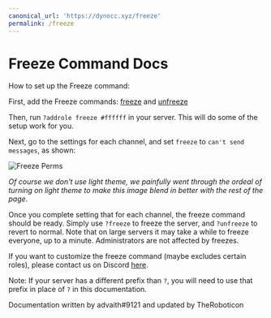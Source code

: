 ```yaml
---
canonical_url: 'https://dynocc.xyz/freeze'
permalink: /freeze
---
```


# Freeze Command Docs
How to set up the Freeze command:

First, add the Freeze commands: [freeze](https://github.com/DynoCC/Dyno-Custom-Commands/blob/master/Moderation%20Commands/Freeze%20Commands/freeze.txt) and [unfreeze](https://github.com/DynoCC/Dyno-Custom-Commands/blob/master/Moderation%20Commands/Freeze%20Commands/unfreeze.txt)

Then, run `?addrole freeze #ffffff` in your server. This will do some of the setup work for you.

Next, go to the settings for each channel, and set `freeze` to `can't send messages`, as shown:

![Freeze Perms](https://cdn.discordapp.com/attachments/252296452708106240/349807958378414084/Screen_Shot_2017-08-20_at_9.26.10_PM.png)

*Of course we don't use light theme, we painfully went through the ordeal of turning on light theme to make this image blend in better with the rest of the page.*

Once you complete setting that for each channel, the freeze command should be ready. Simply use `?freeze` to freeze the server, and `?unfreeze` to revert to normal.
Note that on large servers it may take a while to freeze everyone, up to a minute.
Administrators are not affected by freezes.

If you want to customize the freeze command (maybe excludes certain roles), please contact us on Discord [here](https://discord.gg/8xBag8Q).

Note: If your server has a different prefix than `?`, you will need to use that prefix in place of `?` in this documentation.

Documentation written by advaith#9121 and updated by TheRoboticon
